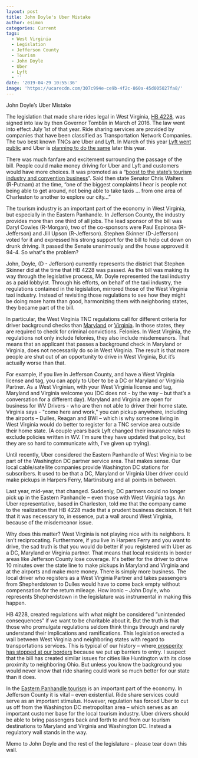 ```yaml
---
layout: post
title: John Doyle's Uber Mistake
author: esimon
categories: Current
tags:
  - West Virginia
  - Legislation
  - Jefferson County
  - Tourism
  - John Doyle
  - Uber
  - Lyft
  - ''
date: '2019-04-29 10:55:36'
image: 'https://ucarecdn.com/307c994e-ce9b-4f2c-860a-45d005027fa8/'
---
```

John Doyle’s Uber Mistake

The legislation that made share rides legal in West Virginia, [HB 4228](http://www.wvlegislature.gov/Bill_Status/bills_text.cfm?billdoc=HB4228%20SUB%20ENR.htm&yr=2016&sesstype=RS&i=4228), was signed into law by then Governor Tomblin in March of 2016.  The law went into effect July 1st of that year.  Ride sharing services are provided by companies that have been classified as Transportation Network Companies. The two best known TNCs are Uber and Lyft.  In March of this year [Lyft went public](https://www.forbes.com/sites/chuckjones/2019/03/28/is-lyft-worth-19-billion/#6b842e2e6c63) and Uber is [planning to do the same](https://www.barrons.com/articles/uber-ipo-stock-price-51556285741) later this year.   

There was much fanfare and excitement surrounding the passage of the bill.  People could make money driving for Uber and Lyft and customers would have more choices. It was promoted as a “[boost to the state’s tourism industry and convention business](https://www.wvgazettemail.com/business/wv-senate-oks-uber-bill/article_ddd95f91-97f9-5ec0-ad7b-584d05756710.html)”.  Said then state Senator Chris Walters (R-Putnam) at the time, “one of the biggest complaints I hear is people not being able to get around, not being able to take taxis … from one area of Charleston to another to explore our city…”

The tourism industry is an important part of the economy in West Virginia, but especially in the Eastern Panhandle.  In Jefferson County, the industry provides more than one third of all jobs.  The lead sponsor of the bill was Daryl Cowles (R-Morgan), two of the co-sponsors were Paul Espinosa (R-Jefferson) and Jill Upson (R-Jefferson).  Stephen Skinner (D-Jefferson) voted for it and expressed his strong support for the bill to help cut down on drunk driving.  It passed the Senate unanimously and the house approved it 94-4.  So what's the problem?  

John, Doyle, (D - Jefferson) currently represents the district that Stephen Skinner did at the time that HB 4228 was passed.  As the bill was making its way through the legislative process, Mr. Doyle represented the taxi industry as a paid lobbyist. Through his efforts, on behalf of the taxi industry, the regulations contained in the legislation, mirrored those of the West Virginia taxi industry.  Instead of revisiting those regulations to see how they might be doing more harm than good, harmonizing them with neighboring states, they became part of the bill.    

In particular, the West Virginia TNC regulations call for different criteria for driver background checks than [Maryland](https://www.psc.state.md.us/wp-content/uploads/TNO-Brochure-for-website_07312018.pdf) or [Virginia](https://www.dmv.virginia.gov/commercial/#tnc/screening.asp).   In those states, they are required to check for criminal convictions.  Felonies.  In West Virginia, the regulations not only include felonies, they also include misdemeanors.  That means that an applicant that passes a background check in Maryland or Virginia, does not necessarily do so in West Virginia.  The result is that more people are shut out of an opportunity to drive in West Virginia,  But it’s actually worse than that.  

For example, if you live in Jefferson County, and have a West Virginia license and tag, you can apply to Uber to be a DC or Maryland or Virginia Partner.  As a West Virginian, with your West Virginia license and tag, Maryland and Virginia welcome you (DC does not - by the way – but that’s a conversation for a different day).  Maryland and Virginia are open for business for WV Drivers - who are then not able to driver their home state.  Virginia says - "come here and work," you can pickup anywhere, including the airports – Dulles, Reagan and BWI – which is why someone living in West Virginia would do better to register for a TNC service area outside their home state. (A couple years back Lyft changed their insurance rules to exclude policies written in WV.  I'm sure they have updated that policy, but they are so hard to communicate with, I've given up trying).    

Until recently, Uber considered the Eastern Panhandle of West Virginia to be part of the Washington DC partner service area.  That makes sense.  Our local cable/satellite companies provide Washington DC stations for subscribers.   It used to be that a DC, Maryland or Virginia Uber driver could make pickups in Harpers Ferry, Martinsburg and all points in between.  

Last year, mid-year, that changed.  Suddenly, DC partners could no longer pick up in the Eastern Panhandle – even those with West Virginia tags.  An Uber representative, based in Charleston, told me that the company came to the realization that HB 4228 made that a prudent business decision.  It felt that it was necessary to, in essence, put a wall around West Virginia, because of the misdemeanor issue.  

Why does this matter? West Virginia is not playing nice with its neighbors.  It isn’t reciprocating.  Furthermore, if you live in Harpers Ferry and you want to drive, the sad truth is that you would do better if you registered with Uber as a DC, Maryland or Virginia partner.  That means that local residents in border areas like Jefferson County lose coverage.  It's better for the driver to drive 10 minutes over the state line to make pickups in Maryland and Virginia and at the airports and make more money. There is simply more business.  The local driver who registers as a West Virginia Partner and takes passengers from Shepherdstown to Dulles would have to come back empty without compensation for the return mileage. How ironic – John Doyle, who represents Shepherdstown in the legislature was instrumental in making this happen. 

HB 4228, created regulations with what might be considered “unintended consequences” if we want to be charitable about it.  But the truth is that those who promulgate regulations seldom think things through and rarely understand their implications and ramifications.  This legislation erected a wall between West Virginia and neighboring states with regard to transportations services.  This is typical of our history – where[ prosperity has stopped at our borders](https://www.goodreads.com/book/show/764833.Unleashing_Capitalism) because we put up barriers to entry.  I suspect that the bill has created similar issues for cities like Huntington with its close proximity to neighboring Ohio.  But unless you know the background you would never know that ride sharing could work so much better for our state than it does.  

In the [Eastern Panhandle tourism](https://www.heraldmailmedia.com/news/tri_state/west_virginia/study-eastern-panhandle-leads-way-in-w-va-tourism/article_a7a892d4-d277-11e8-b06f-978349352a3b.html) is an important part of the economy.  In Jefferson County it is vital – even existential.  Ride share services could serve as an important stimulus.  However, regulation has forced Uber to cut us off from the Washington DC metropolitan area – which serves as an important customer base for the local tourism industry.  Uber drivers should be able to bring passengers back and forth to and from our tourism destinations to Maryland and Virginia and Washington DC.  Instead a regulatory wall stands in the way.  

Memo to John Doyle and the rest of the legislature – please tear down this wall.
